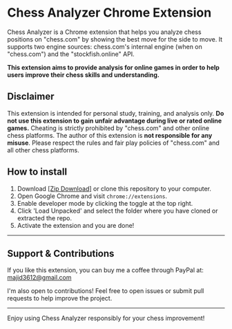 # Chess Analyzer Chrome Extension

Chess Analyzer is a Chrome extension that helps you analyze chess positions on "chess.com" by showing the best move for the side to move. It supports two engine sources: chess.com's internal engine (when on "chess.com") and the "stockfish.online" API.

**This extension aims to provide analysis for online games in order to help users improve their chess skills and understanding.**

## Disclaimer

This extension is intended for personal study, training, and analysis only. **Do not use this extension to gain unfair advantage during live or rated online games.** Cheating is strictly prohibited by "chess.com" and other online chess platforms. The author of this extension is **not responsible for any misuse**. Please respect the rules and fair play policies of "chess.com" and all other chess platforms.

## How to install

1. Download <a href = "https://github.com/majid3612/Chess-Analyzer/archive/refs/heads/main.zip">[Zip Download]</a> or clone this repository to your computer.
2. Open Google Chrome and visit `chrome://extensions`.
3. Enable developer mode by clicking the toggle at the top right.
4. Click 'Load Unpacked' and select the folder where you have cloned or extracted the repo.
5. Activate the extension and you are done!

---

## Support & Contributions

If you like this extension, you can buy me a coffee through PayPal at: majid3612@gmail.com

I'm also open to contributions! Feel free to open issues or submit pull requests to help improve the project.

---

Enjoy using Chess Analyzer responsibly for your chess improvement!